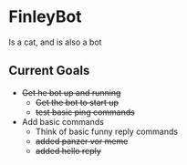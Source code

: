 # FinleyBot
Is a cat, and is also a bot
## Current Goals
* ~~Get he bot up and running~~
  * ~~Get the bot to start up~~
  * ~~test basic ping commands~~
* Add basic commands
  * Think of basic funny reply commands
   * ~~added panzer vor meme~~
   * ~~added hello reply~~
